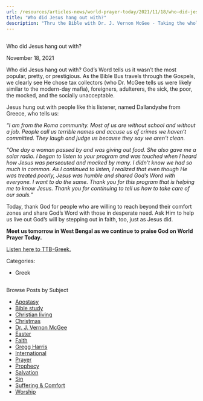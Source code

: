 ```yaml
---
url: /resources/articles-news/world-prayer-today/2021/11/18/who-did-jesus-hang-out-with
title: "Who did Jesus hang out with?"
description: "Thru the Bible with Dr. J. Vernon McGee - Taking the whole Word to the whole world"
---
```







## 
 Who did Jesus hang out with?


November 18, 2021
![]()




Who did Jesus hang out with? God’s Word tells us it wasn’t the most popular, pretty, or prestigious. As the Bible Bus travels through the Gospels, we clearly see He chose tax collectors (who Dr. McGee tells us were likely similar to the modern-day mafia), foreigners, adulterers, the sick, the poor, the mocked, and the socially unacceptable.

Jesus hung out with people like this listener, named Dallandyshe from Greece, who tells us:

*“I am from the Roma community. Most of us are without school and without a job. People call us terrible names and accuse us of crimes we haven’t committed. They laugh and judge us because they say we aren’t clean.*

*“One day a woman passed by and was giving out food. She also gave me a solar radio. I began to listen to your program and was touched when I heard how Jesus was persecuted and mocked by many. I didn’t know we had so much in common. As I continued to listen, I realized that even though He was treated poorly, Jesus was humble and shared God’s Word with everyone. I want to do the same. Thank you for this program that is helping me to know Jesus. Thank you for continuing to tell us how to take care of our souls.”*

Today, thank God for people who are willing to reach beyond their comfort zones and share God’s Word with those in desperate need. Ask Him to help us live out God’s will by stepping out in faith, too, just as Jesus did.

**Meet us tomorrow in West Bengal as we continue to praise God on World Prayer Today.**

[Listen here to TTB-Greek.](https://ttb.twr.org/home/day,0434/language,ELL)



Categories: 


* Greek









## 
 Browse Posts by Subject


* [Apostasy](/resources/articles-news/-in-tags/tags/Apostasy)
* [Bible study](/resources/articles-news/-in-tags/tags/Bible-study)
* [Christian living](/resources/articles-news/-in-tags/tags/Christian-living)
* [Christmas](/resources/articles-news/-in-tags/tags/Christmas)
* [Dr. J. Vernon McGee](/resources/articles-news/-in-tags/tags/Dr-J-Vernon-McGee)
* [Easter](/resources/articles-news/-in-tags/tags/easter)
* [Faith](/resources/articles-news/-in-tags/tags/Faith)
* [Gregg Harris](/resources/articles-news/-in-tags/tags/Gregg-Harris)
* [International](/resources/articles-news/-in-tags/tags/International)
* [Prayer](/resources/articles-news/-in-tags/tags/prayer)
* [Prophecy](/resources/articles-news/-in-tags/tags/Prophecy)
* [Salvation](/resources/articles-news/-in-tags/tags/Salvation)
* [Sin](/resources/articles-news/-in-tags/tags/sin)
* [Suffering & Comfort](/resources/articles-news/-in-tags/tags/Suffering-Comfort)
* [Worship](/resources/articles-news/-in-tags/tags/worship)






